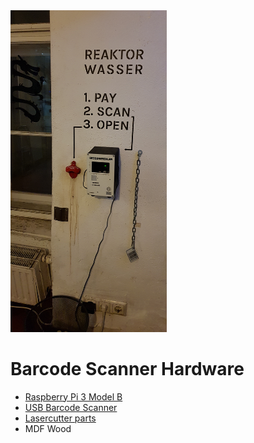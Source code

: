 <img src="https://raw.githubusercontent.com/zoff99/barcode_scan_hardware/master/images/geiger_counter_mounted01.png" width="250">

# Barcode Scanner Hardware

- [Raspberry Pi 3 Model B](https://www.raspberrypi.org/products/raspberry-pi-3-model-b/)
- [USB Barcode Scanner](https://www.amazon.de/Barcodescanner-MUNBYN-Barcodelesegerät-Omnidirektionaler-Automatischer/dp/B07MYR86Y8)
- [Lasercutter parts](https://github.com/zoff99/barcode_scan_hardware/tree/master/lasercutter_parts)
- MDF Wood
